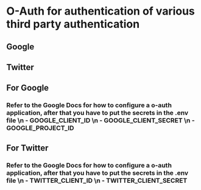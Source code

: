 # O-Auth for authentication of various third party authentication
## Google
## Twitter

## For Google
### Refer to the Google Docs for how to configure a o-auth application, after that you have to put the secrets in the .env file \n - GOOGLE_CLIENT_ID \n - GOOGLE_CLIENT_SECRET \n - GOOGLE_PROJECT_ID

## For Twitter
### Refer to the Google Docs for how to configure a o-auth application, after that you have to put the secrets in the .env file \n - TWITTER_CLIENT_ID \n - TWITTER_CLIENT_SECRET 